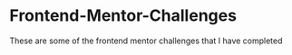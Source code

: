 # Frontend-Mentor-Challenges
These are some of the frontend mentor challenges that I have completed

